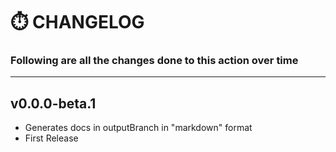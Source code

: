 # ⏱️ CHANGELOG

### Following are all the changes done to this action over time

---

## v0.0.0-beta.1

- Generates docs in outputBranch in "markdown" format
- First Release
